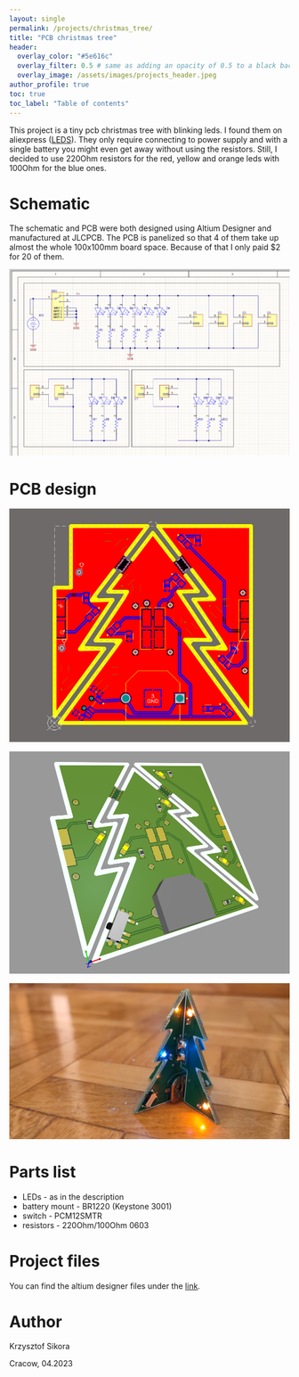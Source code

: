 ```yaml
---
layout: single
permalink: /projects/christmas_tree/
title: "PCB christmas tree"
header:
  overlay_color: "#5e616c"
  overlay_filter: 0.5 # same as adding an opacity of 0.5 to a black background
  overlay_image: /assets/images/projects_header.jpeg
author_profile: true
toc: true
toc_label: "Table of contents"
---
```



This project is a tiny pcb christmas tree with blinking leds. I found them on aliexpress ([LEDS](https://pl.aliexpress.com/item/32899224291.html?spm=2114.search0104.3.173.4e783c3abS4jLt&ws_ab_test=searchweb0_0%2Csearchweb201602_2_10065_10068_319_10892_317_10696_453_10084_454_10083_10618_10304_10307_10820_10821_538_537_10302_536_10843_10059_10884_10887_100031_321_322_10103%2Csearchweb201603_51%2CppcSwitch_0&algo_expid=81e95498-2155-4ab7-ab13-5b16242550b5-25&algo_pvid=81e95498-2155-4ab7-ab13-5b16242550b5&gatewayAdapt=glo2pol)).
They only require connecting to power supply and with a single battery you might even get away without using the resistors. Still, I decided to use 220Ohm resistors for the red, yellow and orange leds with 100Ohm for the blue ones. 


# Schematic
The schematic and PCB were both designed using Altium Designer and manufactured at JLCPCB. The PCB is panelized so that 4 of them take up almost the whole 100x100mm board space. 
Because of that I only paid $2 for 20 of them.

![Schematic](/assets/images/christmas_tree/schematic.PNG)


# PCB design
![PCB](/assets/images/christmas_tree/pcb.PNG)

![3d view](/assets/images/christmas_tree/3dview.PNG)

![build](/assets/images/christmas_tree/tree.jpg)


# Parts list
* LEDs - as in the description
* battery mount - BR1220 (Keystone 3001)
* switch - PCM12SMTR
* resistors - 220Ohm/100Ohm 0603


# Project files
You can find the altium designer files under the [link](https://github.com/411568/Christmas_tree_PCB).


# Author
Krzysztof Sikora

Cracow, 04.2023